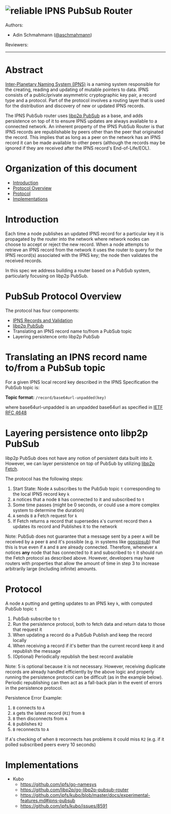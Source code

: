 # ![reliable](https://img.shields.io/badge/status-reliable-green.svg?style=flat-square) IPNS PubSub Router

Authors:

- Adin Schmahmann ([@aschmahmann](https://github.com/aschmahmann))

Reviewers:

-----

# Abstract

[Inter-Planetary Naming System (IPNS)](./IPNS.md) is a naming system responsible for the creating, reading and updating of mutable pointers to data.
IPNS consists of a public/private asymmetric cryptographic key pair, a record type and a protocol.
Part of the protocol involves a routing layer that is used for the distribution and discovery of new or updated IPNS records.

The IPNS PubSub router uses [libp2p PubSub](https://github.com/libp2p/specs/tree/master/pubsub) as a base, and adds persistence on top of it to ensure IPNS updates are always available to a connected network.
An inherent property of the IPNS PubSub Router is that IPNS records are republishable by peers other than the peer that originated the record.
This implies that as long as a peer on the network has an IPNS record it can be made available to other peers (although the records may be ignored if they are received after the IPNS record's End-of-Life/EOL).

# Organization of this document

- [Introduction](#introduction)
- [Protocol Overview](#pubsub-protocol-overview)
- [Protocol](#protocol)
- [Implementations](#implementations)

# Introduction

Each time a node publishes an updated IPNS record for a particular key it is propagated by the router into the network where network nodes can choose to accept or reject the new record.
When a node attempts to retrieve an IPNS record from the network it uses the router to query for the IPNS record(s) associated with the IPNS key; the node then validates the received records.

In this spec we address building a router based on a PubSub system, particularly focusing on libp2p PubSub.

# PubSub Protocol Overview

The protocol has four components:

- [IPNS Records and Validation](./IPNS.md)
- [libp2p PubSub](https://github.com/libp2p/specs/tree/master/pubsub)
- Translating an IPNS record name to/from a PubSub topic
- Layering persistence onto libp2p PubSub

# Translating an IPNS record name to/from a PubSub topic

For a given IPNS local record key described in the IPNS Specification the PubSub topic is:

**Topic format:** `/record/base64url-unpadded(key)`

where base64url-unpadded is an unpadded base64url as specified in [IETF RFC 4648](https://tools.ietf.org/html/rfc4648)

# Layering persistence onto libp2p PubSub

libp2p PubSub does not have any notion of persistent data built into it. However, we can layer persistence on top of PubSub by utilizing [libp2p Fetch](https://github.com/libp2p/specs/tree/master/fetch).

The protocol has the following steps:

1. Start State: Node `A` subscribes to the PubSub topic `t` corresponding to the local IPNS record key `k`
2. `A` notices that a node `B` has connected to it and subscribed to `t`
3. Some time passes (might be 0 seconds, or could use a more complex system to determine the duration)
4. `A` sends `B` a Fetch request for `k`
5. If Fetch returns a record that supersedes `A`'s current record then `A` updates its record and Publishes it to the network

Note: PubSub does not guarantee that a message sent by a peer `A` will be received by a peer `B` and it's possible
(e.g. in systems like [gossipsub](https://github.com/libp2p/specs/tree/master/pubsub/gossipsub))
that this is true even if `A` and `B` are already connected. Therefore, whenever `A` notices **any** node that has
connected to it and subscribed to `t` it should run the Fetch protocol as described above. However, developers may have routers
with properties that allow the amount of time in step 3 to increase arbitrarily large (including infinite) amounts.

# Protocol

A node `A` putting and getting updates to an IPNS key `k`, with computed PubSub topic `t`

1. PubSub subscribe to `t`
2. Run the persistence protocol, both to fetch data and return data to those that request it
3. When updating a record do a PubSub Publish and keep the record locally
4. When receiving a record if it's better than the current record keep it and republish the message
5. (Optional) Periodically republish the best record available

Note: 5 is optional because it is not necessary. However, receiving duplicate records are already handled efficiently
by the above logic and properly running the persistence protocol can be difficult (as in the example below). Periodic
republishing can then act as a fall-back plan in the event of errors in the persistence protocol.

Persistence Error Example:

1. `B` connects to `A`
2. `A` gets the latest record (`R1`) from `B`
3. `B` then disconnects from `A`
4. `B` publishes `R2`
5. `B` reconnects to `A`

If `A`'s checking of when `B` reconnects has problems it could miss `R2` (e.g. if it polled subscribed peers
every 10 seconds)

# Implementations

- Kubo
  - <https://github.com/ipfs/go-namesys>
  - <https://github.com/libp2p/go-libp2p-pubsub-router>
  - <https://github.com/ipfs/kubo/blob/master/docs/experimental-features.md#ipns-pubsub>
  - <https://github.com/ipfs/kubo/issues/8591>
